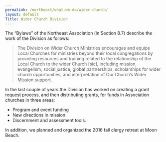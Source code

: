 ```yaml
---
permalink: /northeast/what-we-do/wider-church/
layout: default
Title: Wider Church Division
---
```


The &ldquo;Bylaws&rdquo; of the Northeast Association (in Section 8.7) describe the work of the Division as follows:

> The Division on Wider Church Ministries encourages and equips Local Churches for ministries beyond their local congregations by providing resources and training related to the relationship of the Local Church to the wider Church [sic], including mission, evangelism, social justice, global partnerships, scholarships for wider church opportunities, and interpretation of Our Church’s Wider Mission support.

In the last couple of years the Division has worked on creating a grant request process, and then distributing grants, for funds in Association churches in three areas:

- Program and event funding
- New directions in mission
- Discernment and assessment tools.

In addition, we planned and organized the 2016 fall clergy retreat at Moon Beach.
